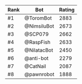 Rank|Bot|Rating
---|---|---
#1|@ToromBot|2883
#2|@NimsiluBot|2673
#3|@SCP079|2662
#4|@RaspFish|2633
#5|@NilatacBot|2450
#6|@anti-bot|2279
#7|@CatNail|2087
#8|@pawnrobot|1888
